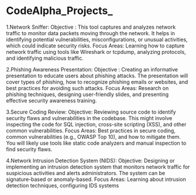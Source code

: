 # CodeAlpha_Projects_ 

1.Network Sniffer:  Objective : This tool captures and analyzes network traffic to monitor data packets moving through the network. It helps in identifying potential vulnerabilities, misconfigurations, or unusual activities, which could indicate security risks. Focus Areas: Learning how to capture network traffic using tools like Wireshark or tcpdump, analyzing protocols, and identifying malicious traffic.

2.Phishing Awareness Presentation: Objective :  Creating an informative presentation to educate users about phishing attacks. The presentation will cover types of phishing, how to recognize phishing emails or websites, and best practices for avoiding such attacks. Focus Areas: Research on phishing techniques, designing user-friendly slides, and presenting effective security awareness training.

3.Secure Coding Review: Objective:  Reviewing source code to identify security flaws and vulnerabilities in the codebase. This might involve inspecting the code for SQL injection, cross-site scripting (XSS), and other common vulnerabilities. Focus Areas: Best practices in secure coding, common vulnerabilities (e.g., OWASP Top 10), and how to mitigate them. You will likely use tools like static code analyzers and manual inspection to find security flaws.

4.Network Intrusion Detection System (NIDS): Objective: Designing or implementing an intrusion detection system that monitors network traffic for suspicious activities and alerts administrators. The system can be signature-based or anomaly-based. Focus Areas: Learning about intrusion detection techniques, configuring IDS systems

